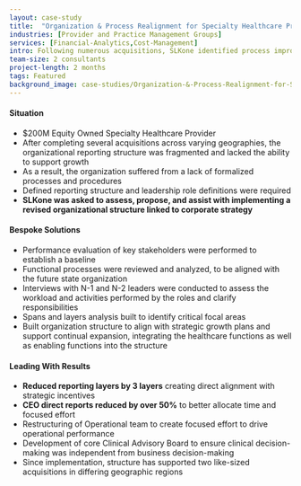 ```yaml
---
layout: case-study
title:  "Organization & Process Realignment for Specialty Healthcare Provider"
industries: [Provider and Practice Management Groups]
services: [Financial-Analytics,Cost-Management]
intro: Following numerous acquisitions, SLKone identified process improvement opportunities and developed an optimized future-state organization to support continued growth
team-size: 2 consultants
project-length: 2 months
tags: Featured
background_image: case-studies/Organization-&-Process-Realignment-for-Specialty-Healthcare-Provider.jpg
---
```


#### Situation
- $200M Equity Owned Specialty Healthcare Provider​
- After completing several acquisitions across varying geographies, the organizational reporting structure was fragmented and lacked the ability to support growth​
- As a result, the organization suffered from a lack of formalized processes and procedures​
- Defined reporting structure and leadership role definitions were required​
- **SLKone was asked to assess, propose, and assist with implementing a revised organizational structure linked to corporate strategy**

#### Bespoke Solutions
- Performance evaluation of key stakeholders were performed to establish a baseline​
- Functional processes were reviewed and analyzed, to be aligned with the future state organization​
- Interviews with N-1 and N-2 leaders were conducted to assess the workload and activities performed by the roles and clarify responsibilities​
- Spans and layers analysis built to identify critical focal areas​
- Built organization structure to align with strategic growth plans and support continual expansion, integrating the healthcare functions as well as enabling functions into the structure

#### Leading With Results
- **Reduced reporting layers by 3 layers** creating direct alignment with strategic incentives​
- **CEO direct reports reduced by over 50%** to better allocate time and focused effort​
- Restructuring of Operational team to create focused effort to drive operational performance​
- Development of core Clinical Advisory Board to ensure clinical decision-making was independent from business decision-making​
- Since implementation, structure has supported two like-sized acquisitions in differing geographic regions
